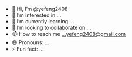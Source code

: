- 👋 Hi, I’m @yefeng2408
- 👀 I’m interested in ...
- 🌱 I’m currently learning ...
- 💞️ I’m looking to collaborate on ...
- 📫 How to reach me ...yefeng2408@gmail.com
- 😄 Pronouns: ...
- ⚡ Fun fact: ...

<!---
yefeng2408/yefeng2408 is a ✨ special ✨ repository because its `README.md` (this file) appears on your GitHub profile.
You can click the Preview link to take a look at your changes.
--->
